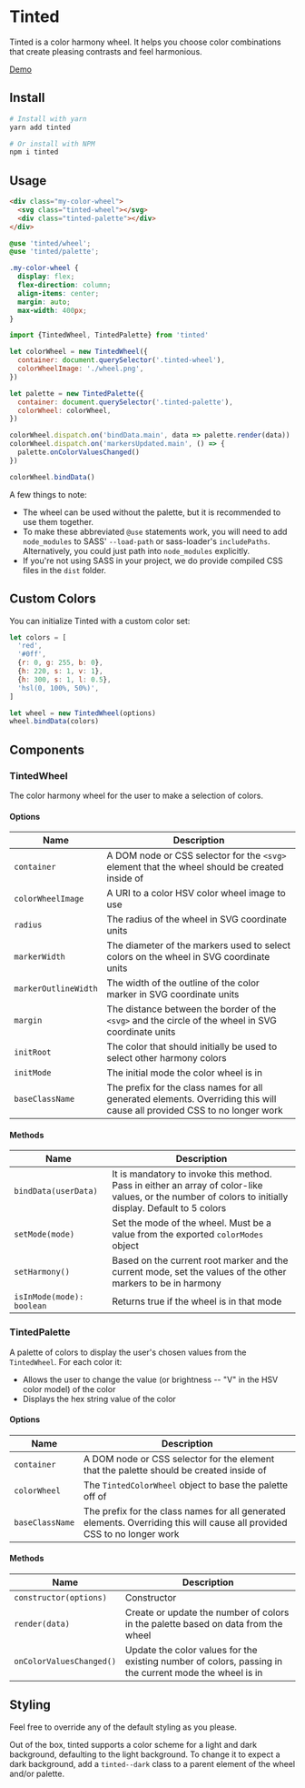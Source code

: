 # Tinted

Tinted is a color harmony wheel. It helps you choose color combinations that create pleasing contrasts and feel harmonious.

[Demo](https://zposten.github.io/tinted)

## Install

```bash
# Install with yarn
yarn add tinted

# Or install with NPM
npm i tinted
```

## Usage

```html
<div class="my-color-wheel">
  <svg class="tinted-wheel"></svg>
  <div class="tinted-palette"></div>
</div>
```

```scss
@use 'tinted/wheel';
@use 'tinted/palette';

.my-color-wheel {
  display: flex;
  flex-direction: column;
  align-items: center;
  margin: auto;
  max-width: 400px;
}
```

```js
import {TintedWheel, TintedPalette} from 'tinted'

let colorWheel = new TintedWheel({
  container: document.querySelector('.tinted-wheel'),
  colorWheelImage: './wheel.png',
})

let palette = new TintedPalette({
  container: document.querySelector('.tinted-palette'),
  colorWheel: colorWheel,
})

colorWheel.dispatch.on('bindData.main', data => palette.render(data))
colorWheel.dispatch.on('markersUpdated.main', () => {
  palette.onColorValuesChanged()
})

colorWheel.bindData()
```

A few things to note:

- The wheel can be used without the palette, but it is recommended to use them together.
- To make these abbreviated `@use` statements work, you will need to add `node_modules` to SASS' `--load-path` or sass-loader's `includePaths`. Alternatively, you could just path into `node_modules` explicitly.
- If you're not using SASS in your project, we do provide compiled CSS files in the `dist` folder.

## Custom Colors

You can initialize Tinted with a custom color set:

```js
let colors = [
  'red',
  '#0ff',
  {r: 0, g: 255, b: 0},
  {h: 220, s: 1, v: 1},
  {h: 300, s: 1, l: 0.5},
  'hsl(0, 100%, 50%)',
]

let wheel = new TintedWheel(options)
wheel.bindData(colors)
```

## Components

### TintedWheel

The color harmony wheel for the user to make a selection of colors.

#### Options

| Name                 | Description                                                                                                              |
| -------------------- | ------------------------------------------------------------------------------------------------------------------------ |
| `container`          | A DOM node or CSS selector for the `<svg>` element that the wheel should be created inside of                            |
| `colorWheelImage`    | A URI to a color HSV color wheel image to use                                                                            |
| `radius`             | The radius of the wheel in SVG coordinate units                                                                          |
| `markerWidth`        | The diameter of the markers used to select colors on the wheel in SVG coordinate units                                   |
| `markerOutlineWidth` | The width of the outline of the color marker in SVG coordinate units                                                     |
| `margin`             | The distance between the border of the `<svg>` and the circle of the wheel in SVG coordinate units                       |
| `initRoot`           | The color that should initially be used to select other harmony colors                                                   |
| `initMode`           | The initial mode the color wheel is in                                                                                   |
| `baseClassName`      | The prefix for the class names for all generated elements. Overriding this will cause all provided CSS to no longer work |

#### Methods

| Name                      | Description                                                                                                                                            |
| ------------------------- | ------------------------------------------------------------------------------------------------------------------------------------------------------ |
| `bindData(userData)`      | It is mandatory to invoke this method. Pass in either an array of color-like values, or the number of colors to initially display. Default to 5 colors |
| `setMode(mode)`           | Set the mode of the wheel. Must be a value from the exported `colorModes` object                                                                       |
| `setHarmony()`            | Based on the current root marker and the current mode, set the values of the other markers to be in harmony                                            |
| `isInMode(mode): boolean` | Returns true if the wheel is in that mode                                                                                                              |

### TintedPalette

A palette of colors to display the user's chosen values from the `TintedWheel`. For each color it:

- Allows the user to change the value (or brightness -- "V" in the HSV color model) of the color
- Displays the hex string value of the color

#### Options

| Name            | Description                                                                                                              |
| --------------- | ------------------------------------------------------------------------------------------------------------------------ |
| `container`     | A DOM node or CSS selector for the element that the palette should be created inside of                                  |
| `colorWheel`    | The `TintedColorWheel` object to base the palette off of                                                                 |
| `baseClassName` | The prefix for the class names for all generated elements. Overriding this will cause all provided CSS to no longer work |

#### Methods

| Name                     | Description                                                                                            |
| ------------------------ | ------------------------------------------------------------------------------------------------------ |
| `constructor(options)`   | Constructor                                                                                            |
| `render(data)`           | Create or update the number of colors in the palette based on data from the wheel                      |
| `onColorValuesChanged()` | Update the color values for the existing number of colors, passing in the current mode the wheel is in |

## Styling

Feel free to override any of the default styling as you please.

Out of the box, tinted supports a color scheme for a light and dark background, defaulting to the light background. To change it to expect a dark background, add a `tinted--dark` class to a parent element of the wheel and/or palette.
